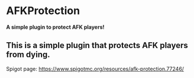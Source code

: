 # AFKProtection
**A simple plugin to protect AFK players!**

## This is a simple plugin that protects AFK players from dying.

Spigot page: https://www.spigotmc.org/resources/afk-protection.77246/
